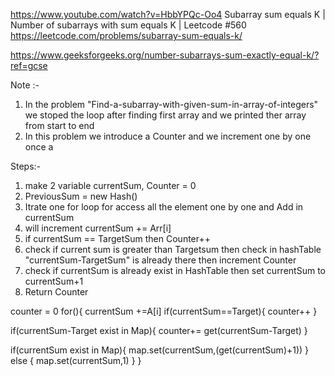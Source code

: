 https://www.youtube.com/watch?v=HbbYPQc-Oo4
Subarray sum equals K | Number of subarrays with sum equals K | Leetcode #560
https://leetcode.com/problems/subarray-sum-equals-k/

https://www.geeksforgeeks.org/number-subarrays-sum-exactly-equal-k/?ref=gcse

Note :- 
1. In the problem "Find-a-subarray-with-given-sum-in-array-of-integers" we stoped the loop after finding first array and we printed ther array from start to end 
2. In this problem we introduce a Counter and we increment one by one once a 


Steps:-

1. make 2 variable currentSum, Counter = 0
2. PreviousSum = new Hash()
3. Itrate one for loop for access all the element one by one and Add in currentSum
4. will increment currentSum += Arr[i]
5. if currentSum == TargetSum then Counter++
6. check if current sum is greater than Targetsum then check in hashTable 
   "currentSum-TargetSum" is already there then increment Counter 
7. check if currentSum is already exist in HashTable then set currentSum to currentSum+1
8. Return Counter  

counter = 0
for(){
   currentSum  +=A[i]
   if(currentSum==Target){
      counter++
   }

   if(currentSum-Target exist in Map){
      counter+= get(currentSum-Target)
   } 

   if(currentSum exist in Map){
      map.set(currentSum,(get(currentSum)+1))
   } else {
      map.set(currentSum,1)
   }
}
